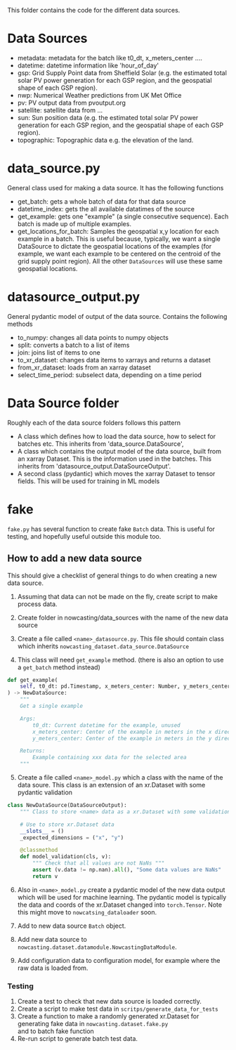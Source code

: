 This folder contains the code for the different data sources.

# Data Sources
- metadata: metadata for the batch like t0_dt, x_meters_center ....
- datetime: datetime information like 'hour_of_day'
- gsp: Grid Supply Point data from Sheffield Solar (e.g. the estimated total solar PV power generation for each
GSP region, and the geospatial shape of each GSP region).
- nwp: Numerical Weather predictions from UK Met Office
- pv: PV output data from pvoutput.org
- satellite: satellite data from ...
- sun: Sun position data (e.g. the estimated total solar PV power generation for each GSP region,
and the geospatial shape of each GSP region).
- topographic: Topographic data e.g. the elevation of the land.

# data_source.py

General class used for making a data source. It has the following functions
- get_batch: gets a whole batch of data for that data source
- datetime_index: gets the all available datatimes of the source
- get_example: gets one "example" (a single consecutive sequence). Each batch is made up of multiple examples.
- get_locations_for_batch: Samples the geospatial x,y location for each example in a batch. This is useful because,
 typically, we want a single DataSource to dictate the geospatial locations of the examples (for example,
 we want each example to be centered on the centroid of the grid supply point region). All the other
 `DataSources` will use these same geospatial locations.


# datasource_output.py

General pydantic model of output of the data source. Contains the following methods
- to_numpy: changes all data points to numpy objects
- split: converts a batch to a list of items
- join: joins list of items to one
- to_xr_dataset: changes data items to xarrays and returns a dataset
- from_xr_dataset: loads from an xarray dataset
- select_time_period: subselect data, depending on a time period

# <X> Data Source folder

Roughly each of the data source folders follows this pattern
- A class which defines how to load the data source, how to select for batches etc. This inherits from 'data_source.DataSource',
- A class which contains the output model of the data source, built from an xarray Dataset. This is the information used in the batches.
This inherits from 'datasource_output.DataSourceOutput'.
- A second class (pydantic) which moves the xarray Dataset to tensor fields. This will be used for training in ML models


# fake

`fake.py` has several function to create fake `Batch` data. This is useful for testing,
and hopefully useful outside this module too.


## How to add a new data source

This should give a checklist of general things to do when creating a new data source.
1. Assuming that data can not be made on the fly, create script to make process data.

2. Create folder in nowcasting/data_sources with the name of the new data source

3. Create a file called `<name>_datasource.py`. This file should contain class which
inherits `nowcasting_dataset.data_source.DataSource`

4. This class will need `get_example` method. (there is also an option to use a `get_batch` method instead)
```python
def get_example(
    self, t0_dt: pd.Timestamp, x_meters_center: Number, y_meters_center: Number
) -> NewDataSource:
    """
    Get a single example

    Args:
        t0_dt: Current datetime for the example, unused
        x_meters_center: Center of the example in meters in the x direction in OSGB coordinates
        y_meters_center: Center of the example in meters in the y direction in OSGB coordinates

    Returns:
        Example containing xxx data for the selected area
    """
```

5. Create a file called `<name>_model.py` which a class with the name of the data soure. This class is an extension
of an xr.Dataset with some pydantic validation
```python
class NewDataSource(DataSourceOutput):
    """ Class to store <name> data as a xr.Dataset with some validation """

    # Use to store xr.Dataset data
    __slots__ = ()
    _expected_dimensions = ("x", "y")

    @classmethod
    def model_validation(cls, v):
        """ Check that all values are not NaNs """
        assert (v.data != np.nan).all(), "Some data values are NaNs"
        return v

```
6. Also in `<name>_model.py` create a pydantic model of the new data output which will be used for machine learning. The
pydantic model is typically the data and coords of the xr.Dataset changed into `torch.Tensor`.
Note this might move to `nowcatsing_dataloader` soon.

7. Add to new data source `Batch` object.

8. Add new data source to `nowcasting.dataset.datamodule.NowcastingDataModule`.

9. Add configuration data to configuration model, for example where the raw data is loaded from.

### Testing
1. Create a test to check that new data source is loaded correctly.
2. Create a script to make test data in `scritps/generate_data_for_tests`
3. Create a function to make a randomly generated xr.Dataset for generating fake data in `nowcasting.dataset.fake.py` \
and to batch fake function
4. Re-run script to generate batch test data.
